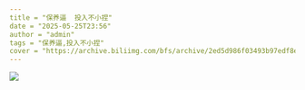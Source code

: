 ```yaml
---
title = "保养逼  投入不小捏"
date = "2025-05-25T23:56"
author = "admin"
tags = "保养逼,投入不小捏"
cover = "https://archive.biliimg.com/bfs/archive/2ed5d986f03493b97edf8e754ab22d9a4711762e.jpg"
---
```


![](https://archive.biliimg.com/bfs/archive/2ed5d986f03493b97edf8e754ab22d9a4711762e.jpg)
